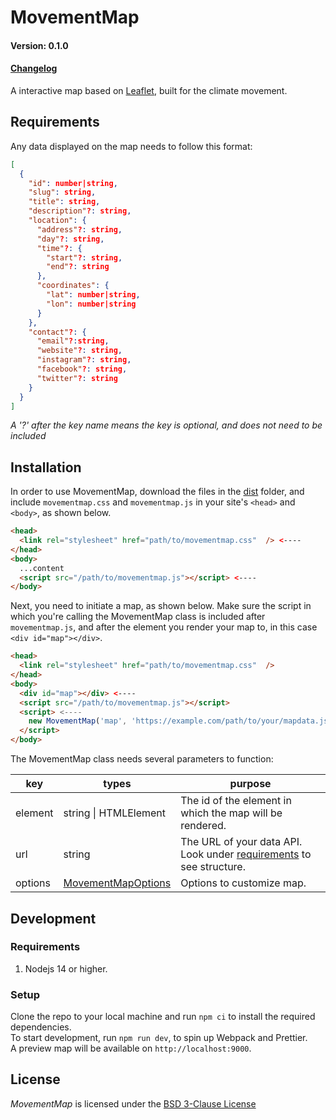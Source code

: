 # MovementMap

#### Version: 0.1.0

#### [Changelog](./CHANGELOG.md)

A interactive map based on [Leaflet](https://leafletjs.com), built for the climate movement.

## Requirements

Any data displayed on the map needs to follow this format:

```JSON
[
  {
    "id": number|string,
    "slug": string,
    "title": string,
    "description"?: string,
    "location": {
      "address"?: string,
      "day"?: string,
      "time"?: {
        "start"?: string,
        "end"?: string
      },
      "coordinates": {
        "lat": number|string,
        "lon": number|string
      }
    },
    "contact"?: {
      "email"?:string,
      "website"?: string,
      "instagram"?: string,
      "facebook"?: string,
      "twitter"?: string
    }
  }
]
```

_A '?' after the key name means the key is optional, and does not need to be included_

## Installation

In order to use MovementMap, download the files in the [dist](./dist) folder, and include `movementmap.css` and `movementmap.js` in your site's `<head>` and `<body>`, as shown below.

```HTML
<head>
  <link rel="stylesheet" href="path/to/movementmap.css"  /> <----
</head>
<body>
  ...content
  <script src="/path/to/movementmap.js"></script> <----
</body>
```

Next, you need to initiate a map, as shown below. Make sure the script in which you're calling the MovementMap class is included after `movementmap.js`, and after the element you render your map to, in this case `<div id="map"></div>`.

```HTML
<head>
  <link rel="stylesheet" href="path/to/movementmap.css"  />
</head>
<body>
  <div id="map"></div> <----
  <script src="/path/to/movementmap.js"></script>
  <script> <----
    new MovementMap('map', 'https://example.com/path/to/your/mapdata.json')
  </script>
</body>
```

The MovementMap class needs several parameters to function:

| key     | types                                          | purpose                                                                              |
| ------- | ---------------------------------------------- | ------------------------------------------------------------------------------------ |
| element | string \| HTMLElement                          | The id of the element in which the map will be rendered.                             |
| url     | string                                         | The URL of your data API. Look under [requirements](#requirements) to see structure. |
| options | [MovementMapOptions](./src/lib/MovementMap.ts) | Options to customize map.                                                            |

## Development

### Requirements

1. Nodejs 14 or higher.

### Setup

Clone the repo to your local machine and run `npm ci` to install the required dependencies.  
To start development, run `npm run dev`, to spin up Webpack and Prettier.  
A preview map will be available on `http://localhost:9000`.

## License

_MovementMap_ is licensed under the [BSD 3-Clause License](./LICENSE)
